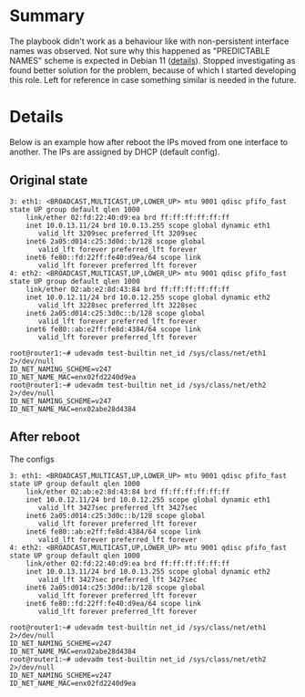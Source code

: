 # Summary

The playbook didn't work as a behaviour like with non-persistent interface names was observed. 
Not sure why this happened as "PREDICTABLE NAMES" scheme is expected in Debian 11 ([details](https://wiki.debian.org/NetworkInterfaceNames)). 
Stopped investigating as found better solution for the problem, because of which I started developing this role. 
Left for reference in case something similar is needed in the future. 

# Details

Below is an example how after reboot the IPs moved from one interface to another. 
The IPs are assigned by DHCP (default config). 

## Original state
```
3: eth1: <BROADCAST,MULTICAST,UP,LOWER_UP> mtu 9001 qdisc pfifo_fast state UP group default qlen 1000
    link/ether 02:fd:22:40:d9:ea brd ff:ff:ff:ff:ff:ff
    inet 10.0.13.11/24 brd 10.0.13.255 scope global dynamic eth1
       valid_lft 3209sec preferred_lft 3209sec
    inet6 2a05:d014:c25:3d0d::b/128 scope global
       valid_lft forever preferred_lft forever
    inet6 fe80::fd:22ff:fe40:d9ea/64 scope link
       valid_lft forever preferred_lft forever
4: eth2: <BROADCAST,MULTICAST,UP,LOWER_UP> mtu 9001 qdisc pfifo_fast state UP group default qlen 1000
    link/ether 02:ab:e2:8d:43:84 brd ff:ff:ff:ff:ff:ff
    inet 10.0.12.11/24 brd 10.0.12.255 scope global dynamic eth2
       valid_lft 3228sec preferred_lft 3228sec
    inet6 2a05:d014:c25:3d0c::b/128 scope global
       valid_lft forever preferred_lft forever
    inet6 fe80::ab:e2ff:fe8d:4384/64 scope link
       valid_lft forever preferred_lft forever

root@router1:~# udevadm test-builtin net_id /sys/class/net/eth1 2>/dev/null
ID_NET_NAMING_SCHEME=v247
ID_NET_NAME_MAC=enx02fd2240d9ea
root@router1:~# udevadm test-builtin net_id /sys/class/net/eth2 2>/dev/null
ID_NET_NAMING_SCHEME=v247
ID_NET_NAME_MAC=enx02abe28d4384
```

## After reboot
The configs 
```
3: eth1: <BROADCAST,MULTICAST,UP,LOWER_UP> mtu 9001 qdisc pfifo_fast state UP group default qlen 1000
    link/ether 02:ab:e2:8d:43:84 brd ff:ff:ff:ff:ff:ff
    inet 10.0.12.11/24 brd 10.0.12.255 scope global dynamic eth1
       valid_lft 3427sec preferred_lft 3427sec
    inet6 2a05:d014:c25:3d0c::b/128 scope global
       valid_lft forever preferred_lft forever
    inet6 fe80::ab:e2ff:fe8d:4384/64 scope link
       valid_lft forever preferred_lft forever
4: eth2: <BROADCAST,MULTICAST,UP,LOWER_UP> mtu 9001 qdisc pfifo_fast state UP group default qlen 1000
    link/ether 02:fd:22:40:d9:ea brd ff:ff:ff:ff:ff:ff
    inet 10.0.13.11/24 brd 10.0.13.255 scope global dynamic eth2
       valid_lft 3427sec preferred_lft 3427sec
    inet6 2a05:d014:c25:3d0d::b/128 scope global
       valid_lft forever preferred_lft forever
    inet6 fe80::fd:22ff:fe40:d9ea/64 scope link
       valid_lft forever preferred_lft forever

root@router1:~# udevadm test-builtin net_id /sys/class/net/eth1 2>/dev/null
ID_NET_NAMING_SCHEME=v247
ID_NET_NAME_MAC=enx02abe28d4384
root@router1:~# udevadm test-builtin net_id /sys/class/net/eth2 2>/dev/null
ID_NET_NAMING_SCHEME=v247
ID_NET_NAME_MAC=enx02fd2240d9ea
```
